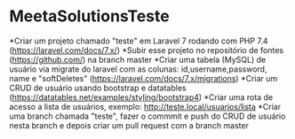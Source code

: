 # MeetaSolutionsTeste

*Criar um projeto chamado "teste" em Laravel 7 rodando com PHP 7.4 (https://laravel.com/docs/7.x/)
*Subir esse projeto no repositório de fontes (https://github.com/) na branch master
*Criar uma tabela (MySQL) de usuário via migrate do laravel com as colunas: id,username,password, name e "softDeletes" (https://laravel.com/docs/7.x/migrations)
*Criar um CRUD de usuário usando bootstrap e datatables (https://datatables.net/examples/styling/bootstrap4)
*Criar uma rota de acesso a lista de usuários, exemplo: http://teste.local/usuarios/lista
*Criar uma branch chamada "teste", fazer o commmit e push do CRUD de usuário nesta branch e depois criar um pull request com a branch master
